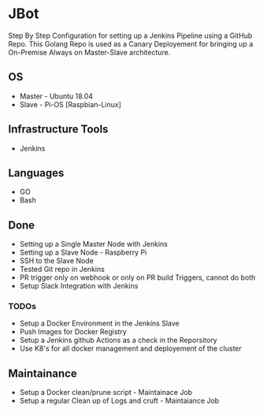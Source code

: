 # JBot
Step By Step Configuration for setting up a Jenkins Pipeline using a GitHub Repo. 
This Golang Repo is used as a Canary Deployement for bringing up a On-Premise Always on Master-Slave architecture.

## OS
+ Master - Ubuntu 18.04
+ Slave -  Pi-OS [Raspbian-Linux]

## Infrastructure Tools
+ Jenkins

## Languages
+ GO
+ Bash


## Done
+ Setting up a Single Master Node with Jenkins
+ Setting up a Slave Node - Raspberry Pi
+ SSH to the Slave Node
+ Tested Git repo in Jenkins
+ PR trigger only on webhook or only on PR build Triggers, cannot do both
+ Setup Slack Integration with Jenkins

### TODOs
+ Setup a Docker Environment in the Jenkins Slave
+ Push Images for Docker Registry
+ Setup a Jenkins github Actions as a check in the Reporsitory
+ Use K8's for all docker management and deployement of the cluster


## Maintainance
+ Setup a Docker clean/prune script - Maintainace Job
+ Setup a regular Clean up of Logs and cruft - Maintaiance Job